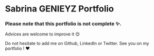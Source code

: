 # Sabrina GENIEYZ Portfolio

### Please note that this portfolio is not complete ✨.

Advices are welcome to improve it 😊

Do not hesitate to add me on Github, LinkedIn or Twitter. See you on my portfolio ! ❤️
